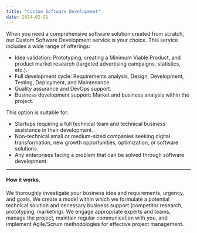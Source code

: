 ```yaml
---
title: "Custom Software Development"
date: 2024-02-21
---
```


When you need a comprehensive software solution created from scratch, our Custom Software
Development service is your choice. This service includes a wide range of offerings:
- Idea validation: Prototyping, creating a Minimum Viable Product, and product market research
(targeted advertising campaigns, statistics, etc.).
- Full development cycle: Requirements analysis, Design, Development, Testing, Deployment, and
Maintenance.
- Quality assurance and DevOps support.
- Business development support: Market and business analysis within the project.

This option is suitable for:
- Startups requiring a full technical team and technical business assistance in their development.
- Non-technical small or medium-sized companies seeking digital transformation, new growth
opportunities, optimization, or software solutions.
- Any enterprises facing a problem that can be solved through software development.

---

#### How it works.
We thoroughly investigate your business idea and requirements, urgency, and goals. We create a model
within which we formulate a potential technical solution and necessary business support (competitor
research, prototyping, marketing). We engage appropriate experts and teams, manage the project,
maintain regular communication with you, and implement Agile/Scrum methodologies for effective
project management.
